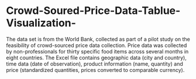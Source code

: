 # Crowd-Soured-Price-Data-Tablue-Visualization-
 The data set is from the World Bank, collected as part of a pilot study on the feasibility of crowd-sourced price data collection. Price data was collected by non-professionals for thirty specific food items across several months in eight countries. The Excel file contains geographic data (city and country), time data (date of observation), product information (name, quantity) and price (standardized quantities, prices converted to comparable currency).
